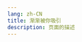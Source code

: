 ```yaml
---
lang: zh-CN 
title: 渐渐被你吸引
description: 页面的描述
---
```



<MusicPlayer musicId="493735159"
musicSrc="https://oss-xuxin.oss-cn-beijing.aliyuncs.com/blog/music/FIELD%20OF%20VIEW%20-%20DAN%20DAN%20%E5%BF%83%E9%AD%85%E3%81%8B%E3%82%8C%E3%81%A6%E3%81%8F%28Cinema%20Version%29.mp3"
style="margin:0 auto" theme="borealis"></MusicPlayer>

<br>


<Comment></Comment>

